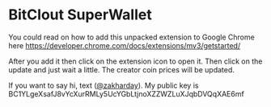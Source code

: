 # BitClout SuperWallet

You could read on how to add this unpacked extension to Google Chrome here https://developer.chrome.com/docs/extensions/mv3/getstarted/

After you add it then click on the extension icon to open it. Then click on the update and just wait a little. The creator coin prices will be updated.

If you want to say hi, text ([@zakharday](https://bitclout.com/u/zakharday)). My public key is BC1YLgeXsafJ8vYcXurRMLy5UcYGbLtjnoXZZWZLuXJqbDVQqXAE6mf
